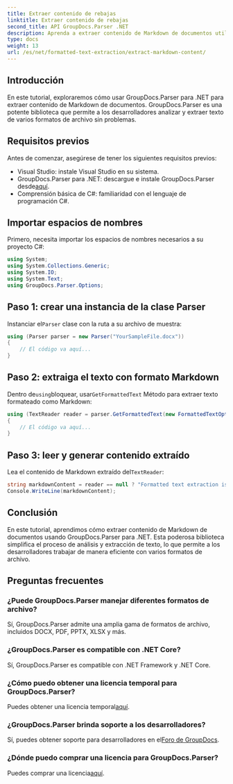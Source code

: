 ```yaml
---
title: Extraer contenido de rebajas
linktitle: Extraer contenido de rebajas
second_title: API GroupDocs.Parser .NET
description: Aprenda a extraer contenido de Markdown de documentos utilizando GroupDocs.Parser para .NET. Este tutorial proporciona instrucciones paso a paso para una extracción de texto perfecta.
type: docs
weight: 13
url: /es/net/formatted-text-extraction/extract-markdown-content/
---
```

## Introducción
En este tutorial, exploraremos cómo usar GroupDocs.Parser para .NET para extraer contenido de Markdown de documentos. GroupDocs.Parser es una potente biblioteca que permite a los desarrolladores analizar y extraer texto de varios formatos de archivo sin problemas.
## Requisitos previos
Antes de comenzar, asegúrese de tener los siguientes requisitos previos:
- Visual Studio: instale Visual Studio en su sistema.
-  GroupDocs.Parser para .NET: descargue e instale GroupDocs.Parser desde[aquí](https://releases.groupdocs.com/parser/net/).
- Comprensión básica de C#: familiaridad con el lenguaje de programación C#.

## Importar espacios de nombres
Primero, necesita importar los espacios de nombres necesarios a su proyecto C#:
```csharp
using System;
using System.Collections.Generic;
using System.IO;
using System.Text;
using GroupDocs.Parser.Options;
```
## Paso 1: crear una instancia de la clase Parser
 Instanciar el`Parser` clase con la ruta a su archivo de muestra:
```csharp
using (Parser parser = new Parser("YourSampleFile.docx"))
{
    // El código va aquí...
}
```
## Paso 2: extraiga el texto con formato Markdown
 Dentro de`using`bloquear, usar`GetFormattedText` Método para extraer texto formateado como Markdown:
```csharp
using (TextReader reader = parser.GetFormattedText(new FormattedTextOptions(FormattedTextMode.Markdown)))
{
    // El código va aquí...
}
```
## Paso 3: leer y generar contenido extraído
 Lea el contenido de Markdown extraído del`TextReader`:
```csharp
string markdownContent = reader == null ? "Formatted text extraction isn't supported" : reader.ReadToEnd();
Console.WriteLine(markdownContent);
```

## Conclusión
En este tutorial, aprendimos cómo extraer contenido de Markdown de documentos usando GroupDocs.Parser para .NET. Esta poderosa biblioteca simplifica el proceso de análisis y extracción de texto, lo que permite a los desarrolladores trabajar de manera eficiente con varios formatos de archivo.
## Preguntas frecuentes
### ¿Puede GroupDocs.Parser manejar diferentes formatos de archivo?
Sí, GroupDocs.Parser admite una amplia gama de formatos de archivo, incluidos DOCX, PDF, PPTX, XLSX y más.
### ¿GroupDocs.Parser es compatible con .NET Core?
Sí, GroupDocs.Parser es compatible con .NET Framework y .NET Core.
### ¿Cómo puedo obtener una licencia temporal para GroupDocs.Parser?
 Puedes obtener una licencia temporal[aquí](https://purchase.groupdocs.com/temporary-license/).
### ¿GroupDocs.Parser brinda soporte a los desarrolladores?
 Sí, puedes obtener soporte para desarrolladores en el[Foro de GroupDocs](https://forum.groupdocs.com/c/parser/17).
### ¿Dónde puedo comprar una licencia para GroupDocs.Parser?
 Puedes comprar una licencia[aquí](https://purchase.groupdocs.com/buy).